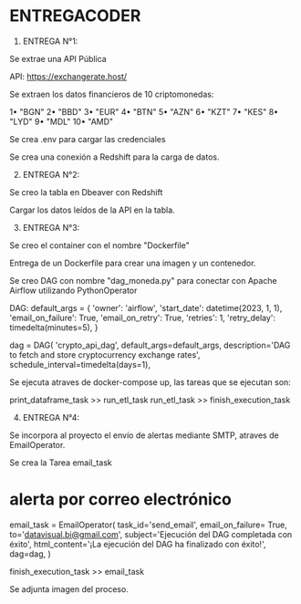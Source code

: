 # ENTREGACODER

1) ENTREGA N°1:

Se extrae una API Pública 

API: https://exchangerate.host/

Se extraen los datos financieros de 10 criptomonedas:

1• "BGN"
2• "BBD"
3• "EUR"
4• "BTN"
5• "AZN"
6• "KZT"
7• "KES"
8• "LYD"
9• "MDL"
10• "AMD"

Se crea .env para cargar las credenciales

Se crea una conexión a Redshift para la carga de datos.

2) ENTREGA N°2:
   
Se creo la tabla en Dbeaver con Redshift

Cargar los datos leídos de la API en la tabla.

3) ENTREGA N°3:

Se creo el container con el nombre "Dockerfile"

Entrega de un Dockerfile para crear una imagen y un contenedor.

Se creo DAG con nombre "dag_moneda.py" para conectar con Apache Airflow utilizando PythonOperator

DAG:
default_args = {
    'owner': 'airflow',
    'start_date': datetime(2023, 1, 1),
    'email_on_failure': True,
    'email_on_retry': True,
    'retries': 1,
    'retry_delay': timedelta(minutes=5),
}

dag = DAG(
    'crypto_api_dag',
    default_args=default_args,
    description='DAG to fetch and store cryptocurrency exchange rates',
    schedule_interval=timedelta(days=1),

Se ejecuta atraves de docker-compose up, las tareas que se ejecutan son:

print_dataframe_task >> run_etl_task
run_etl_task >> finish_execution_task

4) ENTREGA N°4:

Se incorpora al proyecto el envío de alertas mediante SMTP, atraves de EmailOperator.

Se crea la Tarea email_task

# alerta por correo electrónico
email_task = EmailOperator(
    task_id='send_email',
    email_on_failure= True,
    to='datavisual.bi@gmail.com',
    subject='Ejecución del DAG completada con éxito',
    html_content='¡La ejecución del DAG ha finalizado con éxito!',
    dag=dag,
)

finish_execution_task >> email_task  

Se adjunta imagen del proceso.
